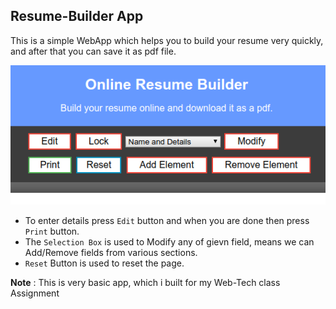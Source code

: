## Resume-Builder App

This is a simple WebApp which helps you to build your resume very quickly, and after that you can save it as pdf file. 

![image](ss.png)

* To enter details press `Edit` button and when you are done then press `Print` button.   
* The `Selection Box` is used to Modify any of gievn field, means we can Add/Remove fields from various sections. 
* `Reset` Button is used to reset the page.  

**Note** : This is very basic app, which i built for my Web-Tech class Assignment
